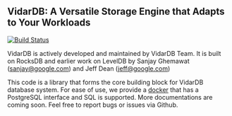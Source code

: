 ## VidarDB: A Versatile Storage Engine that Adapts to Your Workloads

[![Build Status](https://travis-ci.org/vidardb/vidardb.svg?branch=master)](https://travis-ci.org/vidardb/vidardb)

VidarDB is actively developed and maintained by VidarDB Team.
It is built on RocksDB and earlier work on LevelDB by Sanjay Ghemawat (sanjay@google.com)
and Jeff Dean (jeff@google.com)

This code is a library that forms the core building block for VidarDB database system. For ease of use, we provide a [docker](docker-image/README.md) that has a PostgreSQL interface and SQL is supported. More documentations are coming soon. Feel free to report bugs or issues via Github.
